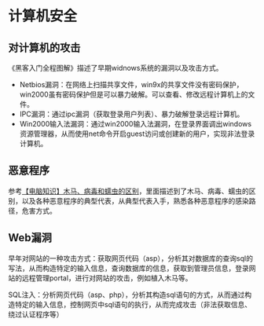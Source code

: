 # 计算机安全

## 对计算机的攻击

《黑客入门全程图解》描述了早期widnows系统的漏洞以及攻击方式。

- Netbios漏洞：在网络上扫描共享文件，win9x的共享文件没有密码保护，win2000虽有密码保护但是可以暴力破解。可以查看、修改远程计算机上的文件。
- IPC漏洞：通过ipc漏洞（获取登录用户列表）、暴力破解登录远程计算机。
- Win2000输入法漏洞：通过win2000输入法漏洞，在登录界面调出windows资源管理器，从而使用net命令开启guest访问或创建新的用户，实现非法登录计算机。

## 恶意程序

参考[【电脑知识】木马、病毒和蠕虫的区别](http://tieba.baidu.com/p/2415463306)，里面描述到了木马、病毒、蠕虫的区别，以及各种恶意程序的典型代表，从典型代表入手，熟悉各种恶意程序的感染路径，危害方式。

## Web漏洞

早年对网站的一种攻击方式：获取网页代码（asp），分析其对数据库的查询sql的写法，从而构造特定的输入信息，查询数据库的信息，获取到管理员信息，登录网站的远程管理portal，进行对网站的攻击，例如植入木马等。

SQL注入：分析网页代码（asp、php），分析其构造sql语句的方式，从而通过构造特定的输入信息，控制网页中sql语句的执行，从而完成攻击（非法获取信息、绕过认证程序等）
